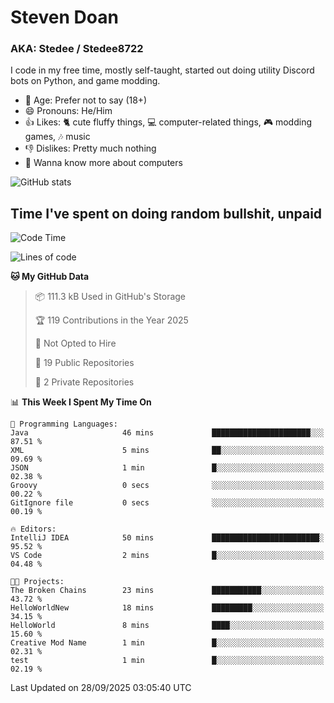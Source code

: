 # Steven Doan
### AKA: Stedee / Stedee8722
I code in my free time, mostly self-taught, started out doing utility Discord bots on Python, and game modding.

- 🤔 Age: Prefer not to say (18+)
- 😄 Pronouns: He/Him
- 👍 Likes: 🐈 cute fluffy things, 💻 computer-related things, 🎮 modding games, 🎶 music
- 👎 Dislikes: Pretty much nothing
- 🥹 Wanna know more about computers

![GitHub stats](https://github-readme-stats-iota-mocha-40.vercel.app/api?username=Stedee8722&show=prs_merged,prs_merged_percentage&show_icons=true&theme=transparent)

## Time I've spent on doing random bullshit, unpaid
<!--START_SECTION:Time I've spent on doing random bullshit, unpaid-->
![Code Time](http://img.shields.io/badge/Code%20Time-328%20hrs%208%20mins-blue)

![Lines of code](https://img.shields.io/badge/From%20Hello%20World%20I%27ve%20Written-87.2%20thousand%20lines%20of%20code-blue)

**🐱 My GitHub Data** 

> 📦 111.3 kB Used in GitHub's Storage 
 > 
> 🏆 119 Contributions in the Year 2025
 > 
> 🚫 Not Opted to Hire
 > 
> 📜 19 Public Repositories 
 > 
> 🔑 2 Private Repositories 
 > 
📊 **This Week I Spent My Time On** 

```text
💬 Programming Languages: 
Java                     46 mins             ██████████████████████░░░   87.51 % 
XML                      5 mins              ██░░░░░░░░░░░░░░░░░░░░░░░   09.69 % 
JSON                     1 min               █░░░░░░░░░░░░░░░░░░░░░░░░   02.38 % 
Groovy                   0 secs              ░░░░░░░░░░░░░░░░░░░░░░░░░   00.22 % 
GitIgnore file           0 secs              ░░░░░░░░░░░░░░░░░░░░░░░░░   00.19 % 

🔥 Editors: 
IntelliJ IDEA            50 mins             ████████████████████████░   95.52 % 
VS Code                  2 mins              █░░░░░░░░░░░░░░░░░░░░░░░░   04.48 % 

🐱‍💻 Projects: 
The Broken Chains        23 mins             ███████████░░░░░░░░░░░░░░   43.72 % 
HelloWorldNew            18 mins             █████████░░░░░░░░░░░░░░░░   34.15 % 
HelloWorld               8 mins              ████░░░░░░░░░░░░░░░░░░░░░   15.60 % 
Creative Mod Name        1 min               █░░░░░░░░░░░░░░░░░░░░░░░░   02.31 % 
test                     1 min               █░░░░░░░░░░░░░░░░░░░░░░░░   02.19 % 
```


 Last Updated on 28/09/2025 03:05:40 UTC
<!--END_SECTION:Time I've spent on doing random bullshit, unpaid-->
